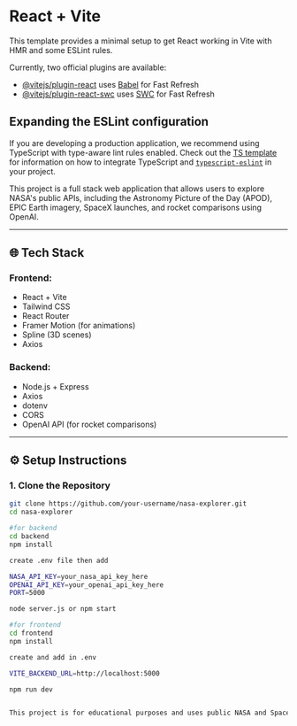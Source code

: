# React + Vite

This template provides a minimal setup to get React working in Vite with HMR and some ESLint rules.

Currently, two official plugins are available:

- [@vitejs/plugin-react](https://github.com/vitejs/vite-plugin-react/blob/main/packages/plugin-react) uses [Babel](https://babeljs.io/) for Fast Refresh
- [@vitejs/plugin-react-swc](https://github.com/vitejs/vite-plugin-react/blob/main/packages/plugin-react-swc) uses [SWC](https://swc.rs/) for Fast Refresh

## Expanding the ESLint configuration

If you are developing a production application, we recommend using TypeScript with type-aware lint rules enabled. Check out the [TS template](https://github.com/vitejs/vite/tree/main/packages/create-vite/template-react-ts) for information on how to integrate TypeScript and [`typescript-eslint`](https://typescript-eslint.io) in your project.


 

This project is a full stack web application that allows users to explore NASA's public APIs, including the Astronomy Picture of the Day (APOD), EPIC Earth imagery, SpaceX launches, and rocket comparisons using OpenAI.

---

## 🌐 Tech Stack

### Frontend:

- React + Vite
- Tailwind CSS
- React Router
- Framer Motion (for animations)
- Spline (3D scenes)
- Axios

### Backend:

- Node.js + Express
- Axios
- dotenv
- CORS
- OpenAI API (for rocket comparisons)

---

## ⚙️ Setup Instructions

### 1. Clone the Repository

```bash
git clone https://github.com/your-username/nasa-explorer.git
cd nasa-explorer

#for backend
cd backend
npm install

create .env file then add

NASA_API_KEY=your_nasa_api_key_here
OPENAI_API_KEY=your_openai_api_key_here
PORT=5000

node server.js or npm start

#for frontend
cd frontend
npm install

create and add in .env

VITE_BACKEND_URL=http://localhost:5000

npm run dev


This project is for educational purposes and uses public NASA and SpaceX APIs. Built by Wahaj Rashid.

```
